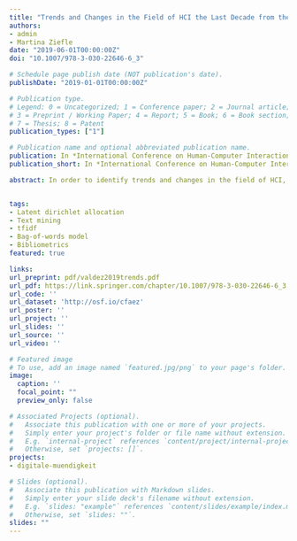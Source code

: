 ```yaml
---
title: "Trends and Changes in the Field of HCI the Last Decade from the Perspective of HCII Conference"
authors:
- admin
- Martina Ziefle
date: "2019-06-01T00:00:00Z"
doi: "10.1007/978-3-030-22646-6_3"

# Schedule page publish date (NOT publication's date).
publishDate: "2019-01-01T00:00:00Z"

# Publication type.
# Legend: 0 = Uncategorized; 1 = Conference paper; 2 = Journal article;
# 3 = Preprint / Working Paper; 4 = Report; 5 = Book; 6 = Book section;
# 7 = Thesis; 8 = Patent
publication_types: ["1"]

# Publication name and optional abbreviated publication name.
publication: In *International Conference on Human-Computer Interaction*
publication_short: In *International Conference on Human-Computer Interaction*

abstract: In order to identify trends and changes in the field of HCI, we used the full-texts of the papers of the HCII conferences from 2007 to 2017 in a text-mining approach. From a set of approx. 7500 documents we looked at word frequencies and topic modelling using latent dirichlet allocation (LDA) in order to detect changes and trends. We identified 50 topics using the LDA model. We found that the topics around social aspects, gamification and datafication play an increasing role. We find evidence for this in both LDA and word frequencies. We qualitatively asses the topic models using our own publications and find a high match of detected topics and our ground truth.


tags:
- Latent dirichlet allocation 
- Text mining 
- tfidf 
- Bag-of-words model 
- Bibliometrics 
featured: true

links:
url_preprint: pdf/valdez2019trends.pdf
url_pdf: https://link.springer.com/chapter/10.1007/978-3-030-22646-6_3
url_code: ''
url_dataset: 'http://osf.io/cfaez'
url_poster: ''
url_project: ''
url_slides: ''
url_source: ''
url_video: ''

# Featured image
# To use, add an image named `featured.jpg/png` to your page's folder. 
image:
  caption: ''
  focal_point: ""
  preview_only: false

# Associated Projects (optional).
#   Associate this publication with one or more of your projects.
#   Simply enter your project's folder or file name without extension.
#   E.g. `internal-project` references `content/project/internal-project/index.md`.
#   Otherwise, set `projects: []`.
projects:
- digitale-muendigkeit

# Slides (optional).
#   Associate this publication with Markdown slides.
#   Simply enter your slide deck's filename without extension.
#   E.g. `slides: "example"` references `content/slides/example/index.md`.
#   Otherwise, set `slides: ""`.
slides: ""
---
```


